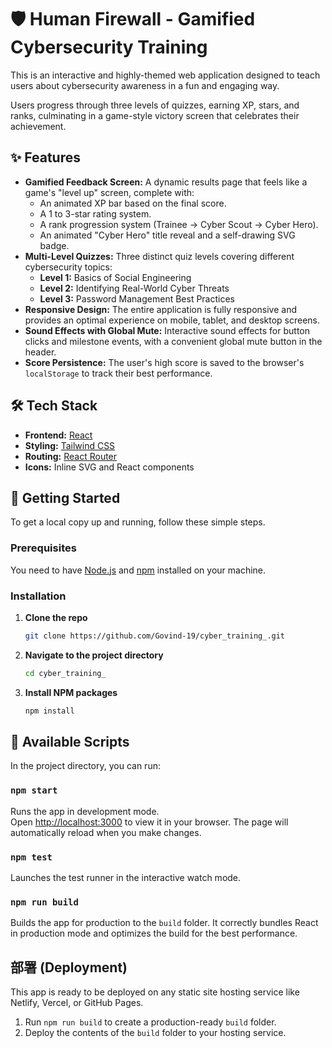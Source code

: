 # 🛡️ Human Firewall - Gamified Cybersecurity Training

This is an interactive and highly-themed web application designed to teach users about cybersecurity awareness in a fun and engaging way.

Users progress through three levels of quizzes, earning XP, stars, and ranks, culminating in a game-style victory screen that celebrates their achievement.

## ✨ Features

  - **Gamified Feedback Screen:** A dynamic results page that feels like a game's "level up" screen, complete with:
      - An animated XP bar based on the final score.
      - A 1 to 3-star rating system.
      - A rank progression system (Trainee → Cyber Scout → Cyber Hero).
      - An animated "Cyber Hero" title reveal and a self-drawing SVG badge.
  - **Multi-Level Quizzes:** Three distinct quiz levels covering different cybersecurity topics:
      - **Level 1:** Basics of Social Engineering
      - **Level 2:** Identifying Real-World Cyber Threats
      - **Level 3:** Password Management Best Practices
  - **Responsive Design:** The entire application is fully responsive and provides an optimal experience on mobile, tablet, and desktop screens.
  - **Sound Effects with Global Mute:** Interactive sound effects for button clicks and milestone events, with a convenient global mute button in the header.
  - **Score Persistence:** The user's high score is saved to the browser's `localStorage` to track their best performance.

## 🛠️ Tech Stack

  - **Frontend:** [React](https://reactjs.org/)
  - **Styling:** [Tailwind CSS](https://tailwindcss.com/)
  - **Routing:** [React Router](https://reactrouter.com/)
  - **Icons:** Inline SVG and React components

## 🚀 Getting Started

To get a local copy up and running, follow these simple steps.

### Prerequisites

You need to have [Node.js](https://nodejs.org/) and [npm](https://www.npmjs.com/) installed on your machine.

### Installation

1.  **Clone the repo**
    ```sh
    git clone https://github.com/Govind-19/cyber_training_.git
    ```
2.  **Navigate to the project directory**
    ```sh
    cd cyber_training_
    ```
3.  **Install NPM packages**
    ```sh
    npm install
    ```

## 📜 Available Scripts

In the project directory, you can run:

### `npm start`

Runs the app in development mode.  
Open [http://localhost:3000](https://www.google.com/search?q=http://localhost:3000) to view it in your browser. The page will automatically reload when you make changes.

### `npm test`

Launches the test runner in the interactive watch mode.

### `npm run build`

Builds the app for production to the `build` folder. It correctly bundles React in production mode and optimizes the build for the best performance.

## 部署 (Deployment)

This app is ready to be deployed on any static site hosting service like Netlify, Vercel, or GitHub Pages.

1.  Run `npm run build` to create a production-ready `build` folder.
2.  Deploy the contents of the `build` folder to your hosting service.